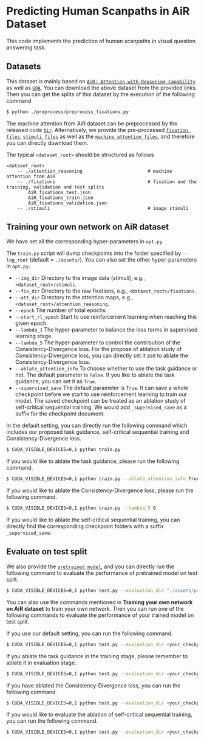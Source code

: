 # Predicting Human Scanpaths in AiR Dataset

This code implements the prediction of human scanpaths in visual question answering task.

Datasets
------------------

This dataset is mainly based on [`AiR: Attention with Reasoning Capability`](https://www-users.cs.umn.edu/~qzhao/air.html) as well as [`GQA`](https://cs.stanford.edu/people/dorarad/gqa/download.html). You can download the above dataset from the provided links. Then you can get the splits of this dataset by the execution of the following command 

```bash
$ python ./preprocess/preprocess_fixations.py
```

The machine attention from AiR dataset can be preprocessed by the released code [`Air`](https://github.com/szzexpoi/AiR). Alternatively, we provide the pre-processed [`fixation files`](https://drive.google.com/file/d/17q7lTvAMejyR48BNlE6vVYSPCwvo_6sI/view?usp=sharing), [`stimuli files`](https://drive.google.com/file/d/1Dyi0y6ktSSwthhU90uOmM1fkrptAdzJK/view?usp=sharing) as well as the [`machine attention files`](https://drive.google.com/file/d/1mpeLq_nORcOW4GKXwpjWzgJaMkHJC9KX/view?usp=sharing), and therefore you can directly download them.

The typical `<dataset_root>` should be structured as follows

```
<dataset_root>
    -- ./attention_reasoning                        # machine attention from AiR
    -- ./fixations                                  # fixation and the training, validation and test splits
        AiR_fixations_test.json
        AiR_fixations_train.json
        AiR_fixations_validation.json
    -- ./stimuli                                    # image stimuli
```

Training your own network on AiR dataset
------------------

We have set all the corresponding hyper-parameters in ``opt.py``. 

The `train.py` script will dump checkpoints into the folder specified by `--log_root` (default = `./assets/`). You can also set the other hyper-parameters in `opt.py`.

- `--img_dir` Directory to the image data (stimuli), e.g., `<dataset_root>/stimuli`.
- `--fix_dir` Directory to the raw fixations, e.g., `<dataset_root>/fixations`.
- `--att_dir` Directory to the attention maps, e.g., `<dataset_root>/attention_reasoning`.
- `--epoch` The number of total epochs.
- `--start_rl_epoch` Start to use reinforcement learning when reaching this given epoch.
- `--lambda_1` The hyper-parameter to balance the loss terms in supervised learning stage.
- `--lambda_5` The hyper-parameter to control the contribution of the Consistency-Divergence loss. For the propose of ablation study of Consistency-Divergence loss, you can directly set it as`0` to ablate the Consistency-Divergence loss.
- `--ablate_attention_info` To choose whether to use the task guidance or not. The default parameter is `False`. If you like to ablate the task guidance, you can set it as `True`.
- `--supervised_save` The default parameter is `True`. It can save a whole checkpoint before we start to use reinforcement learning to train our model. The saved checkpoint can be treated as an ablation study of self-critical sequential training. We would add `_supervised_save` as a suffix for the checkpoint document.

In the default setting, you can directly run the following command which includes our proposed task guidance, self-critical sequential training and Consistency-Divergence loss.

```bash
$ CUDA_VISIBLE_DEVICES=0,1 python train.py
```

If you would like to ablate the task guidance, please run the following command.

```bash
$ CUDA_VISIBLE_DEVICES=0,1 python train.py --ablate_attention_info True
```

If you would like to ablate the Consistency-Divergence loss, please run the following command.

```bash
$ CUDA_VISIBLE_DEVICES=0,1 python train.py --lambda_5 0
```

If you would like to ablate the self-critical sequential training, you can directly find the corresponding checkpoint folders with a suffix `_supervised_save`.

## Evaluate on test split

We also provide the [`pretrained model`](https://drive.google.com/file/d/1rvQwMW83g1lZOpWYy-8Iis_qrYQr3sbO/view?usp=sharing), and you can directly run the following command to evaluate the performance of pretrained model on test split.

```bash
$ CUDA_VISIBLE_DEVICES=0,1 python test.py --evaluation_dir "./assets/pretrained_model"
```

You can also use the commands mentioned in **Training your own network on AiR dataset** to train your own network. Then you can run one of the following commands to evaluate the performance of your trained model on test split.

If you use our default setting, you can run the following command.

```bash
$ CUDA_VISIBLE_DEVICES=0,1 python test.py --evaluation_dir <your_checkpoint>
```

If you ablate the task guidance in the training stage, please remember to ablate it in evaluation stage.

```bash
$ CUDA_VISIBLE_DEVICES=0,1 python test.py --evaluation_dir <your_checkpoint> --ablate_attention_info True
```

If you have ablated the Consistency-Divergence loss, you can run the following command.

```bash
$ CUDA_VISIBLE_DEVICES=0,1 python test.py --evaluation_dir <your_checkpoint>
```

If you would like to evaluate the ablation of self-critical sequential training, you can run the following command.

```bash
$ CUDA_VISIBLE_DEVICES=0,1 python test.py --evaluation_dir <your_checkpoint + `_supervised_save`>
```

